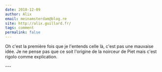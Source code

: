 ```yaml
---
date: 2010-12-09
author: Alix
email: meinamsterdam@blog.re
site: http://alix.guillard.fr/
tags: comment
permalink: false
---
```


<p>
Oh c'est la première fois que je l'entends celle là, c'est pas une mauvaise idée. Je ne pense pas que ce soit l'origine de la noirceur de Piet mais c'est rigolo comme explication.
</p>
---